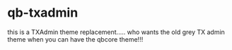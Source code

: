 # qb-txadmin
this is a TXAdmin theme replacement..... who wants the old grey TX admin theme when you can have the qbcore theme!!!
